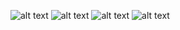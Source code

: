 
![alt text](https://raw.githubusercontent.com/tomkingkong/tk-comp-challenge-1/master/images/SS-4.png)
![alt text](https://raw.githubusercontent.com/tomkingkong/tk-comp-challenge-1/master/images/SS-1.png)
![alt text](https://raw.githubusercontent.com/tomkingkong/tk-comp-challenge-1/master/images/SS-2.png)
![alt text](https://raw.githubusercontent.com/tomkingkong/tk-comp-challenge-1/master/images/SS-3.png)
